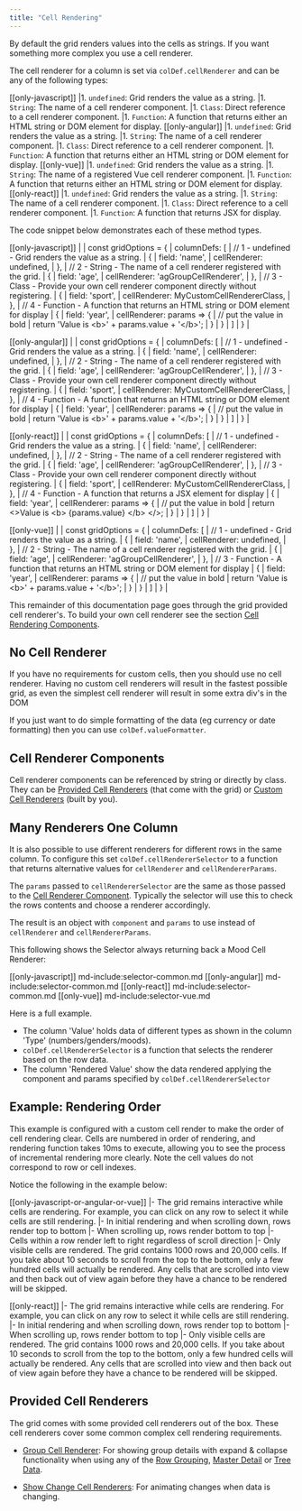 ```yaml
---
title: "Cell Rendering"
---
```


By default the grid renders values into the cells as strings. If you want something more complex you use a cell renderer.

<api-documentation source='column-properties/properties.json' section='styling' names='["cellRenderer"]'></api-documentation>

The cell renderer for a column is set via `colDef.cellRenderer` and can be any of the following types:
 
[[only-javascript]]
|1. `undefined`: Grid renders the value as a string.
|1. `String`: The name of a cell renderer component.
|1. `Class`: Direct reference to a cell renderer component.
|1. `Function`: A function that returns either an HTML string or DOM element for display.
[[only-angular]]
|1. `undefined`: Grid renders the value as a string.
|1. `String`: The name of a cell renderer component.
|1. `Class`: Direct reference to a cell renderer component.
|1. `Function`: A function that returns either an HTML string or DOM element for display.
[[only-vue]]
|1. `undefined`: Grid renders the value as a string.
|1. `String`: The name of a registered Vue cell renderer component.
|1. `Function`: A function that returns either an HTML string or DOM element for display.
[[only-react]]
|1. `undefined`: Grid renders the value as a string.
|1. `String`: The name of a cell renderer component.
|1. `Class`: Direct reference to a cell renderer component.
|1. `Function`: A function that returns JSX for display.

The code snippet below demonstrates each of these method types.

[[only-javascript]]
| <snippet spaceBetweenProperties="true">
| const gridOptions = {
|     columnDefs: [
|         // 1 - undefined - Grid renders the value as a string.
|         {
|             field: 'name',
|             cellRenderer: undefined,
|         },
|         // 2 - String - The name of a cell renderer registered with the grid.
|         {
|             field: 'age',
|             cellRenderer: 'agGroupCellRenderer',
|         },
|         // 3 - Class - Provide your own cell renderer component directly without registering.
|         {
|             field: 'sport',
|             cellRenderer: MyCustomCellRendererClass,
|         },
|         // 4 - Function - A function that returns an HTML string or DOM element for display
|         {
|             field: 'year',
|             cellRenderer: params => {
|                 // put the value in bold
|                 return 'Value is &lt;b&gt;' + params.value + '&lt;/b&gt;';
|             }
|         }
|     ]
| }
| </snippet>

[[only-angular]]
| <snippet spaceBetweenProperties="true">
| const gridOptions = {
|     columnDefs: [
|         // 1 - undefined - Grid renders the value as a string.
|         {
|             field: 'name',
|             cellRenderer: undefined,
|         },
|         // 2 - String - The name of a cell renderer registered with the grid.
|         {
|             field: 'age',
|             cellRenderer: 'agGroupCellRenderer',
|         },
|         // 3 - Class - Provide your own cell renderer component directly without registering.
|         {
|             field: 'sport',
|             cellRenderer: MyCustomCellRendererClass,
|         },
|         // 4 - Function - A function that returns an HTML string or DOM element for display
|         {
|             field: 'year',
|             cellRenderer: params => {
|                 // put the value in bold
|                 return 'Value is &lt;b&gt;' + params.value + '&lt;/b&gt;';
|             }
|         }
|     ]
| }
| </snippet>

[[only-react]]
| <snippet spaceBetweenProperties="true">
| const gridOptions = {
|     columnDefs: [
|         // 1 - undefined - Grid renders the value as a string.
|         {
|             field: 'name',
|             cellRenderer: undefined,
|         },
|         // 2 - String - The name of a cell renderer registered with the grid.
|         {
|             field: 'age',
|             cellRenderer: 'agGroupCellRenderer',
|         },
|         // 3 - Class - Provide your own cell renderer component directly without registering.
|         {
|             field: 'sport',
|             cellRenderer: MyCustomCellRendererClass,
|         },
|         // 4 - Function - A function that returns a JSX element for display
|         {
|             field: 'year',
|             cellRenderer: params => {
|                 // put the value in bold
|                 return &lt;&gt;Value is &lt;b&gt; {params.value} &lt;/b&gt; &lt;/&gt;;
|             }
|         }
|     ]
| }
| </snippet>

[[only-vue]]
| <snippet spaceBetweenProperties="true">
| const gridOptions = {
|     columnDefs: [
|         // 1 - undefined - Grid renders the value as a string.
|         {
|             field: 'name',
|             cellRenderer: undefined,
|         },
|         // 2 - String - The name of a cell renderer registered with the grid.
|         {
|             field: 'age',
|             cellRenderer: 'agGroupCellRenderer',
|         },
|         // 3 - Function - A function that returns an HTML string or DOM element for display
|         {
|             field: 'year',
|             cellRenderer: params => {
|                 // put the value in bold
|                 return 'Value is &lt;b&gt;' + params.value + '&lt;/b&gt;';
|             }
|         }
|     ]
| }
| </snippet>


This remainder of this documentation page goes through the grid provided cell renderer's. To build your own cell renderer see the section [Cell Rendering Components](/component-cell-renderer/).

## No Cell Renderer

If you have no requirements for custom cells, then you should use no cell renderer. Having no custom cell renderers will result in the fastest possible grid, as even the simplest cell renderer will result in some extra div's in the DOM

If you just want to do simple formatting of the data (eg currency or date formatting) then you can use `colDef.valueFormatter`.

<api-documentation source='column-properties/properties.json' section='columns' names='["valueFormatter"]'></api-documentation>

## Cell Renderer Components

Cell renderer components can be referenced by string or directly by class. They can be [Provided Cell Renderers](#provided-cell-renderers) (that come with the grid) or [Custom Cell Renderers](/component-cell-renderer/) (built by you).

## Many Renderers One Column

It is also possible to use different renderers for different rows in the same column. To configure this set `colDef.cellRendererSelector` to a function that returns alternative values for `cellRenderer` and `cellRendererParams`.

The `params` passed to `cellRendererSelector` are the same as those passed to the [Cell Renderer Component](/component-cell-renderer/). Typically the selector will use this to check the rows contents and choose a renderer accordingly.

The result is an object with `component` and `params` to use instead of `cellRenderer` and `cellRendererParams`.

This following shows the Selector always returning back a Mood Cell Renderer:

[[only-javascript]]
md-include:selector-common.md
[[only-angular]]
md-include:selector-common.md
[[only-react]]
md-include:selector-common.md
[[only-vue]]
md-include:selector-vue.md

Here is a full example.
- The column 'Value' holds data of different types as shown in the column 'Type' (numbers/genders/moods).
- `colDef.cellRendererSelector` is a function that selects the renderer based on the row data.
- The column 'Rendered Value' show the data rendered applying the component and params specified by `colDef.cellRendererSelector`

<grid-example title='Dynamic Rendering Component' name='dynamic-rendering-component' type='mixed' options='{ "exampleHeight": 335 }'></grid-example>

## Example: Rendering Order

This example is configured with a custom cell render to make the order of cell rendering clear. Cells are numbered in order of rendering, and rendering function takes 10ms to execute, allowing you to see the process of incremental rendering more clearly. Note the cell values do not correspond to row or cell indexes.

Notice the following in the example below:

[[only-javascript-or-angular-or-vue]]
|- The grid remains interactive while cells are rendering. For example, you can click on any row to select it while cells are still rendering.
|- In initial rendering and when scrolling down, rows render top to bottom
|- When scrolling up, rows render bottom to top
|- Cells within a row render left to right regardless of scroll direction
|- Only visible cells are rendered. The grid contains 1000 rows and 20,000 cells. If you take about 10 seconds to scroll from the top to the bottom, only a few hundred cells will actually be rendered. Any cells that are scrolled into view and then back out of view again before they have a chance to be rendered will be skipped.

[[only-react]]
|- The grid remains interactive while cells are rendering. For example, you can click on any row to select it while cells are still rendering.
|- In initial rendering and when scrolling down, rows render top to bottom
|- When scrolling up, rows render bottom to top
|- Only visible cells are rendered. The grid contains 1000 rows and 20,000 cells. If you take about 10 seconds to scroll from the top to the bottom, only a few hundred cells will actually be rendered. Any cells that are scrolled into view and then back out of view again before they have a chance to be rendered will be skipped.

<grid-example title='Rendering Order' name='rendering-order' type='generated' ></grid-example>

## Provided Cell Renderers

The grid comes with some provided cell renderers out of the box. These cell renderers cover some common complex cell rendering requirements.

- [Group Cell Renderer](/group-cell-renderer/): For showing group details with expand & collapse functionality when using any of the [Row Grouping](/grouping/), [Master Detail](/master-detail/) or [Tree Data](/tree-data/).

- [Show Change Cell Renderers](/change-cell-renderers/): For animating changes when data is changing.


